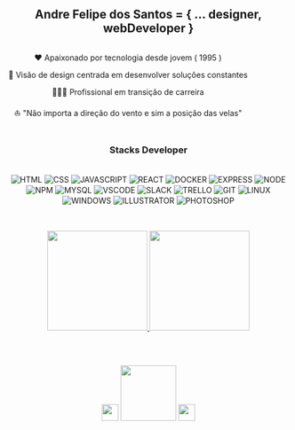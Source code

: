 <h2 align='center'>Andre Felipe dos Santos = {  ... designer, webDeveloper  }</a></h2>

<div style='display: flex'>
  <div align="center">
    <p>
      ❤️ Apaixonado por tecnologia desde jovem ( 1995 )
    </p>
    <p>
      🎯 Visão de design centrada em desenvolver soluções constantes
    </p>
    <p>
      👨🏾‍💻 Profissional em transição de carreira 
    </p>
    </p>
      ⛵️ "Não importa a direção do vento e sim a posição das velas"
    </p>    
  </div>
</div>

##

<h3 align="center"> Stacks Developer </h3>
<div style='display: inline_block' align='center'><br>
  
  <img align='center' alt='HTML' src="https://icongr.am/devicon/html5-original.svg?size=40&color=currentColor"/>
  <img align='center' alt='CSS' src="https://icongr.am/devicon/css3-original.svg?size=40&color=currentColor"/>
  <img align='center' alt='JAVASCRIPT' src="https://icongr.am/devicon/javascript-original.svg?size=40&color=currentColor"/>
  <img align='center' alt='REACT' src="https://icongr.am/devicon/react-original.svg?size=40&color=2068ac" />
  <img align='center' alt='DOCKER' src="https://icongr.am/devicon/docker-original.svg?size=40&color=2068ac" />
  <img align='center' alt='EXPRESS' src="https://icongr.am/devicon/express-original.svg?size=40&color=2068ac" />
  <img align='center' alt='NODE' src="https://icongr.am/devicon/nodejs-original.svg?size=40&color=000000" />
  <img align='center' alt='NPM' src="https://icongr.am/devicon/npm-original-wordmark.svg?size=40&color=000000" />
  <img align='center' alt='MYSQL' src="https://icongr.am/devicon/mysql-original-wordmark.svg?size=40&color=000000" />
  <img align='center' alt='VSCODE' src="https://icongr.am/devicon/visualstudio-plain.svg?size=40&color=000000" />

  <img align='center' alt='SLACK' src="https://icongr.am/devicon/slack-original.svg?size=40&color=000000"/>
  <img align='center' alt='TRELLO' src="https://icongr.am/devicon/trello-plain.svg?size=40&color=2689ba" />
  
  <img align='center' alt='GIT' src="https://icongr.am/devicon/git-original.svg?size=40&color=currentColor"/>
  <img align='center' alt='LINUX' src="https://icongr.am/devicon/linux-original.svg?size=40&color=2068ac" />
  <img align='center' alt='WINDOWS' src="https://icongr.am/devicon/windows8-original.svg?size=40&color=000000" />
  
  <img align='center' alt='ILLUSTRATOR' src="https://icongr.am/devicon/illustrator-plain.svg?size=40&color=ac6b20"/>
  <img align='center' alt='PHOTOSHOP' src="https://icongr.am/devicon/photoshop-plain.svg?size=40&color=2068ac"  />
</div>

##




<br>
<div align="center">
  <a href="https://github.com/afstudiox"><img height="180em" src="https://github-readme-stats.vercel.app/api?username=afstudiox&show_icons=true&theme=github_dark&include_all_commits=true&count_private=true"/>
  <img height="180em" src="https://github-readme-stats.vercel.app/api/top-langs/?username=afstudiox&layout=compact&langs_count=7&theme=github_dark"/>
</div>


##

<div style='display: inline_block' align='center'><br>
  
  <a href = 'https://wa.me/5527998415708' target = '_blank'> <img height='30px' src='https://img.shields.io/badge/WhatsApp-25D366?style=for-the-badge&logo=whatsapp&logoColor=white'></a>
  <a href = 'mailto:afelipes@gmail.com' target = '_blank'> <img width='100px' eight='30px' src='https://img.shields.io/badge/Gmail-D14836?style=for-the-badge&logo=gmail&logoColor=white'></a>
  <a href = 'https://www.linkedin.com/in/afelipes/' target = '_blank'> <img height='30px' src='https://img.shields.io/badge/LinkedIn-0077B5?style=for-the-badge&logo=linkedin&logoColor=white'></a>

</div>
